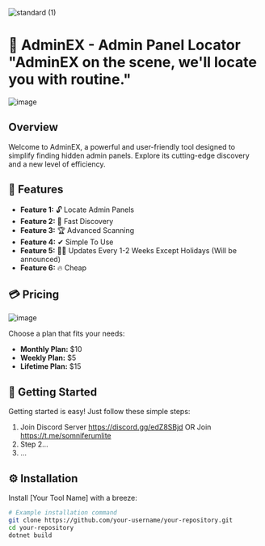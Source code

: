 ![standard (1)](https://github.com/SomniferumLocator/AdminEx/assets/150518723/df61667f-610a-45c7-8f14-745663c66aec)
# 🚀 AdminEX - Admin Panel Locator "AdminEX on the scene, we'll locate you with routine."
![image](https://github.com/SomniferumLocator/AdminEx/assets/150518723/fe0d62eb-8cd2-4a83-b429-013b00b4ddeb)



## Overview

Welcome to AdminEX, a powerful and user-friendly tool designed to simplify finding hidden admin panels. Explore its cutting-edge discovery and a new level of efficiency.

## 🌟 Features

- **Feature 1:** 🔓 Locate Admin Panels
- **Feature 2:** 🚀 Fast Discovery
- **Feature 3:** 🏆 Advanced Scanning
- **Feature 4:** ✔ Simple To Use
- **Feature 5:** 🐱‍🏍 Updates Every 1-2 Weeks Except Holidays (Will be announced)
- **Feature 6:** 🔥 Cheap

## 💳 Pricing
![image](https://github.com/SomniferumLocator/AdminEx/assets/150518723/921413b7-c755-4329-9d00-b65c484b0464)

Choose a plan that fits your needs:

- **Monthly Plan:** $10
- **Weekly Plan:** $5
- **Lifetime Plan:** $15

## 🚀 Getting Started

Getting started is easy! Just follow these simple steps:

1. Join Discord Server https://discord.gg/edZ8SBjd OR Join https://t.me/somniferumlite
2. Step 2...
3. ...

## ⚙️ Installation

Install [Your Tool Name] with a breeze:

```bash
# Example installation command
git clone https://github.com/your-username/your-repository.git
cd your-repository
dotnet build
